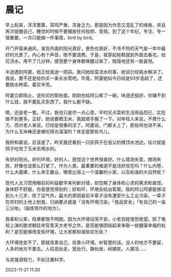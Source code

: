 # 晨记


早上起来，浑浑噩噩，耳鸣严重，浑身乏力。那是因为作息又混乱了的缘故，并且再次提醒自己，睡觉的时候不要播放任何视频、音频。到了这个年纪，专注、专一很重要。一次只能做一件事情，bird by bird。

开门开窗来通风，发现外面的阳光真好，景色也真好，不冷不热的天气是一年中最好的光景了。内心有个声音，绝不要浪费。于是，我穿起拖鞋就到外面去看花，给花浇水。用不了几分钟，感觉整个身体都唤醒过来了，隐隐地还有一股喜悦。

半途遇到阿婆，她正给我送一把蒜。我问她给菜浇水的事，她说已经挑水解决了。我说，要不还是给你买一条长水管吧。毕竟，阿婆她如今已经是93岁高龄了，还要挑水种菜，着实辛苦。

阿婆立即阻止，说你买的那些面，刚刚也给阿公煮了一碗，味道还挺好。你赚不到什么钱，就不要乱买东西了。我什么都不缺。

嗯，还是老一套。不过，我也只是尽一点心意，平时买点菜和生活用品而已，实在做不到更多。正好，她说要晒玉米，我就顺手搬了一下。对年轻人来说，不费什么力，而对老人来说，已经是很重的活了。阿婆说，门都关上了，那些鸡也进不来，为什么玉米棒还是被吃得光溜溜的？肯定是那些鸟儿。

我附和着说，应该是了。昨天我还看到一只灰鸽子在伯父的楼顶水池边，估计就是鸽子吃饱了玉米去喝水的。

有好的阳光，好的环境，好的人，感觉这个世界很美好。什么情场失意、商场失败，好像也没那么打紧了。作为人类，最重要的难道不是活好现在吗？什么内卷，什么大基建，什么帝王霸业，哪里比得上一个温馨的小家，以及和谐的大自然呢？

现代人太习惯用眼前的利益数字来判断对错，却忽略了身体和心灵的需求和直觉。身体舒不舒服，你是感觉得到的；好和坏，环境会给出答案。我的阿公阿婆能够活到九十几岁，除了运气外，最大的原因是前半辈子没有遭受什么工业污染，一辈子在农村的土地上刨食。归纳要点就是「没有环境污染」「食品安全」「有自己的一亩三分地」（锻炼劳作的地方）。

我辈和父辈，结果都很不明朗。因为大环境动荡不安，小老百姓惶恐绝望。除了电视上演的跪求朝廷命官青天大老爷之外，是否能够团结起来争取一些健康幸福的权利？是否能够改变些环境，让大家都和谐些欢乐些？

大环境改变不了，那就改善自己，改善小环境。听智慧的话，没人的地方不要留，人多的地方不要去。人往高处走，宽处行，静处居。树挪死，人挪活……

与其强调努力，不如注重科学。

2023-11-21 11:30


